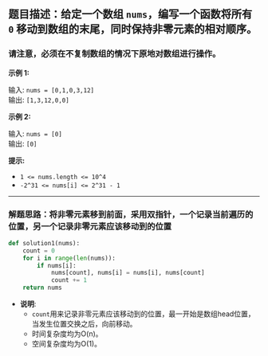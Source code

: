 ## 题目描述：给定一个数组 `nums`，编写一个函数将所有 `0` 移动到数组的末尾，同时保持非零元素的相对顺序。

### 请注意，必须在不复制数组的情况下原地对数组进行操作。

**示例 1:**

输入: `nums = [0,1,0,3,12]`  
输出: `[1,3,12,0,0]`

**示例 2:**

输入: `nums = [0]`  
输出: `[0]`

**提示:**

- `1 <= nums.length <= 10^4`
- `-2^31 <= nums[i] <= 2^31 - 1`

---

### 解题思路：将非零元素移到前面，采用双指针，一个记录当前遍历的位置，另一个记录非零元素应该移动到的位置

```python
def solution1(nums):
    count = 0
    for i in range(len(nums)):
        if nums[i]:
            nums[count], nums[i] = nums[i], nums[count]
            count += 1
    return nums
```

- **说明**:
    - `count`用来记录非零元素应该移动到的位置，最一开始是数组head位置，当发生位置交换之后，向前移动。
    - 时间复杂度均为O(n)。
    - 空间复杂度均为O(1)。

